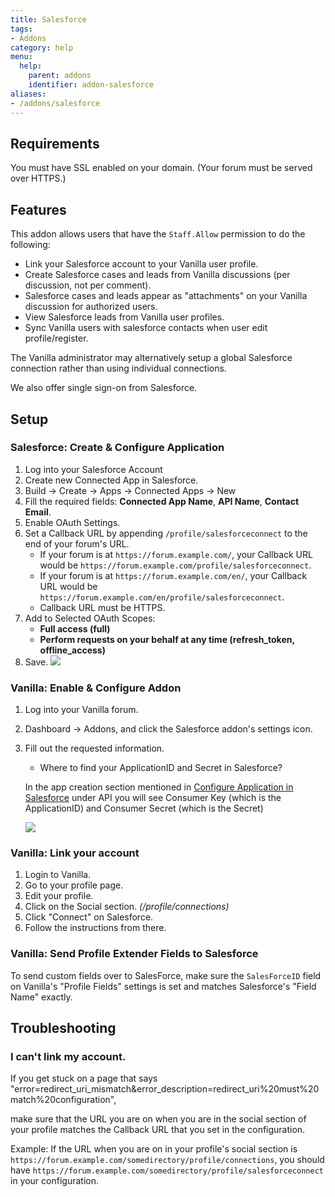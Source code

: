 ```yaml
---
title: Salesforce
tags:
- Addons
category: help
menu:
  help:
    parent: addons
    identifier: addon-salesforce
aliases:
- /addons/salesforce
---
```


## Requirements

You must have SSL enabled on your domain. (Your forum must be served over HTTPS.)

## Features

This addon allows users that have the `Staff.Allow` permission to do the following:

- Link your Salesforce account to your Vanilla user profile.
- Create Salesforce cases and leads from Vanilla discussions (per discussion, not per comment).
- Salesforce cases and leads appear as "attachments" on your Vanilla discussion for authorized users.
- View Salesforce leads from Vanilla user profiles.
- Sync Vanilla users with salesforce contacts when user edit profile/register.

The Vanilla administrator may alternatively setup a global Salesforce connection rather than using individual connections.

We also offer single sign-on from Salesforce.

## Setup

### Salesforce: Create & Configure Application

1. Log into your Salesforce Account
1. Create new Connected App in Salesforce.
  1. Build → Create → Apps → Connected Apps → New
  1. Fill the required fields: **Connected App Name**, **API Name**, **Contact Email**.
  1. Enable OAuth Settings.
  1. Set a Callback URL by appending `/profile/salesforceconnect` to the end of your forum's URL.
     - If your forum is at `https://forum.example.com/`, your Callback URL would be `https://forum.example.com/profile/salesforceconnect`.
     - If your forum is at `https://forum.example.com/en/`, your Callback URL would be `https://forum.example.com/en/profile/salesforceconnect`.
     - Callback URL must be HTTPS.
  1. Add to Selected OAuth Scopes:
     - **Full access (full)**
     - **Perform requests on your behalf at any time (refresh_token, offline_access)**
  1. Save. ![](/img/help/addons/salesforce/app_create.png)

### Vanilla: Enable & Configure Addon

1. Log into your Vanilla forum.
1. Dashboard → Addons, and click the Salesforce addon's settings icon.
1. Fill out the requested information.
    - Where to find your ApplicationID and Secret in Salesforce?

    In the app creation section mentioned in [Configure Application in Salesforce](#configure-application-in-salesforce) under API you will see Consumer Key (which is the ApplicationID) and Consumer Secret (which is the Secret)

    ![](/img/help/addons/salesforce/key_secret.png)

### Vanilla: Link your account

1. Login to Vanilla.
1. Go to your profile page.
1. Edit your profile.
1. Click on the Social section. *(/profile/connections)*
1. Click "Connect" on Salesforce.
1. Follow the instructions from there.

### Vanilla: Send Profile Extender Fields to Salesforce

To send custom fields over to SalesForce, make sure the `SalesForceID` field on Vanilla's "Profile Fields" settings is set and matches Salesforce's "Field Name" exactly.

## Troubleshooting

### I can't link my account.

If you get stuck on a page that says "error=redirect_uri_mismatch&error_description=redirect_uri%20must%20match%20configuration",

make sure that the URL you are on when you are in the social section of your profile matches the Callback URL that you set in the configuration.

Example: If the URL when you are on in your profile's social section is `https://forum.example.com/somedirectory/profile/connections`,
you should have `https://forum.example.com/somedirectory/profile/salesforceconnect` in your configuration.
